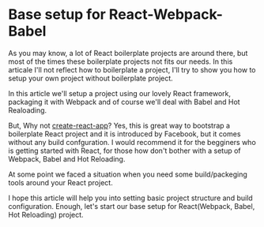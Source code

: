 # Base setup for React-Webpack-Babel

As you may know, a lot of React boilerplate projects are around there, but most of the times these boilerplate projects not fits our needs. In this articale I'll not reflect how to boilerplate a project, I'll try to show you how to setup your own project without boilerplate project.

In this article we'll setup a project using our lovely React framework, packaging it with Webpack and of course we'll deal with Babel and Hot Realoading.

But, Why not [create-react-app](https://github.com/facebookincubator/create-react-app)? 
Yes, this is great way to bootstrap a boilerplate React project and it is introduced by Facebook, but it comes without any build confguration. I would recommend it for the begginers who is getting started with React, for those how don't bother with a setup of Webpack, Babel and Hot Reloading.

At some point we faced a situation when you need some build/packeging tools around your React project. 

I hope this article will help you into setting basic project structure and build configuration. Enough, let's start our base setup for React(Webpack, Babel, Hot Reloading) project.
